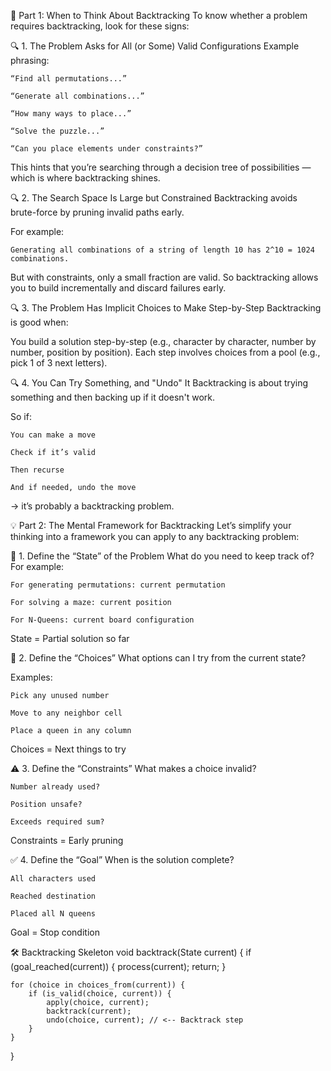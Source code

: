 🧠 Part 1: When to Think About Backtracking
To know whether a problem requires backtracking, look for these signs:


🔍 1. The Problem Asks for All (or Some) Valid Configurations
Example phrasing:

    “Find all permutations...”

    “Generate all combinations...”

    “How many ways to place...”

    “Solve the puzzle...”

    “Can you place elements under constraints?”
This hints that you’re searching through a decision tree of possibilities — which is where backtracking shines.


🔍 2. The Search Space Is Large but Constrained
Backtracking avoids brute-force by pruning invalid paths early.

For example:

    Generating all combinations of a string of length 10 has 2^10 = 1024 combinations.

But with constraints, only a small fraction are valid.
So backtracking allows you to build incrementally and discard failures early.


🔍 3. The Problem Has Implicit Choices to Make Step-by-Step
Backtracking is good when:

You build a solution step-by-step (e.g., character by character, number by number, position by position).
Each step involves choices from a pool (e.g., pick 1 of 3 next letters).


🔍 4. You Can Try Something, and "Undo" It
Backtracking is about trying something and then backing up if it doesn't work.

So if:

    You can make a move

    Check if it’s valid

    Then recurse

    And if needed, undo the move

→ it’s probably a backtracking problem.




💡 Part 2: The Mental Framework for Backtracking
Let’s simplify your thinking into a framework you can apply to any backtracking problem:

🔁 1. Define the “State” of the Problem
What do you need to keep track of? For example:

    For generating permutations: current permutation

    For solving a maze: current position

    For N-Queens: current board configuration

State = Partial solution so far


🧩 2. Define the “Choices”
What options can I try from the current state?

Examples:

    Pick any unused number

    Move to any neighbor cell

    Place a queen in any column

Choices = Next things to try


⚠️ 3. Define the “Constraints”
What makes a choice invalid?

    Number already used?

    Position unsafe?

    Exceeds required sum?

Constraints = Early pruning


✅ 4. Define the “Goal”
When is the solution complete?

    All characters used

    Reached destination

    Placed all N queens

Goal = Stop condition




🛠️ Backtracking Skeleton
void backtrack(State current) {
    if (goal_reached(current)) {
        process(current);
        return;
    }

    for (choice in choices_from(current)) {
        if (is_valid(choice, current)) {
            apply(choice, current);
            backtrack(current);
            undo(choice, current); // <-- Backtrack step
        }
    }
}

